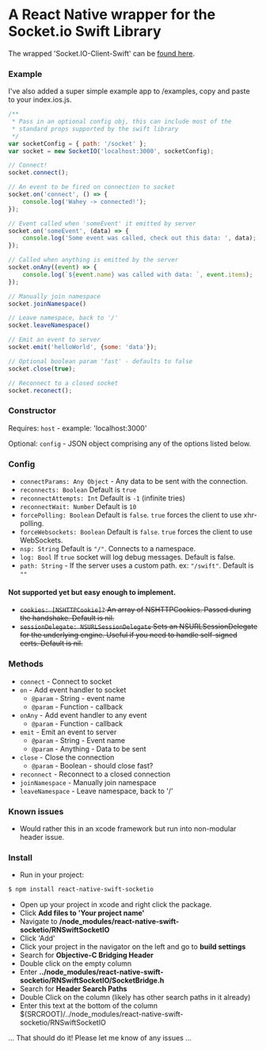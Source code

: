 # A React Native wrapper for the Socket.io Swift Library

The wrapped 'Socket.IO-Client-Swift' can be [found here](https://github.com/socketio/socket.io-client-swift).

### Example
I've also added a super simple example app to /examples, copy and paste to your index.ios.js.
``` js
/**
 * Pass in an optional config obj, this can include most of the
 * standard props supported by the swift library
 */
var socketConfig = { path: '/socket' };
var socket = new SocketIO('localhost:3000', socketConfig);

// Connect!
socket.connect();

// An event to be fired on connection to socket
socket.on('connect', () => {
    console.log('Wahey -> connected!');
});

// Event called when 'someEvent' it emitted by server
socket.on('someEvent', (data) => {
    console.log('Some event was called, check out this data: ', data);
});

// Called when anything is emitted by the server
socket.onAny((event) => {
    console.log(`${event.name} was called with data: `, event.items);
});

// Manually join namespace
socket.joinNamespace()

// Leave namespace, back to '/'
socket.leaveNamespace()

// Emit an event to server
socket.emit('helloWorld', {some: 'data'});

// Optional boolean param 'fast' - defaults to false
socket.close(true);

// Reconnect to a closed socket
socket.reconect();
```

### Constructor

Requires:
`host` - example: 'localhost:3000'

Optional:
`config` - JSON object comprising any of the options listed below.


### Config

- `connectParams: Any Object` - Any data to be sent with the connection.
- `reconnects: Boolean` Default is `true`
- `reconnectAttempts: Int` Default is `-1` (infinite tries)
- `reconnectWait: Number` Default is `10`
- `forcePolling: Boolean` Default is `false`. `true` forces the client to use xhr-polling.
- `forceWebsockets: Boolean` Default is `false`. `true` forces the client to use WebSockets.
- `nsp: String` Default is `"/"`. Connects to a namespace.
- `log: Bool` If `true` socket will log debug messages. Default is false.
- `path: String` - If the server uses a custom path. ex: `"/swift"`. Default is `""`

#### Not supported yet but easy enough to implement.

- ~~`cookies: [NSHTTPCookie]?` An array of NSHTTPCookies. Passed during the handshake. Default is nil.~~
- ~~`sessionDelegate: NSURLSessionDelegate` Sets an NSURLSessionDelegate for the underlying engine. Useful if you need to handle self-signed certs. Default is nil.~~

### Methods

- `connect` - Connect to socket
- `on` - Add event handler to socket
    - `@param` - String - event name
    - `@param` - Function - callback
- `onAny` - Add event handler to any event
    - `@param` - Function - callback
- `emit` - Emit an event to server
    - `@param` - String - Event name
    - `@param` - Anything - Data to be sent
- `close` - Close the connection
    - `@param` - Boolean - should close fast?
- `reconnect` - Reconnect to a closed connection
- `joinNamespace` - Manually join namespace
- `leaveNamespace` - Leave namespace, back to '/'

### Known issues

- Would rather this in an xcode framework but run into non-modular header issue.

### Install

- Run in your project:
```sh
$ npm install react-native-swift-socketio
```

- Open up your project in xcode and right click the package.
- Click **Add files to 'Your project name'**
- Navigate to **/node_modules/react-native-swift-socketio/RNSwiftSocketIO**
- Click 'Add'
- Click your project in the navigator on the left and go to **build settings**
- Search for **Objective-C Bridging Header**
- Double click on the empty column
- Enter **../node_modules/react-native-swift-socketio/RNSwiftSocketIO/SocketBridge.h**
- Search for **Header Search Paths**
- Double Click on the column (likely has other search paths in it already)
- Enter this text at the bottom of the column $(SRCROOT)/../node_modules/react-native-swift-socketio/RNSwiftSocketIO

... That should do it! Please let me know of any issues ...
